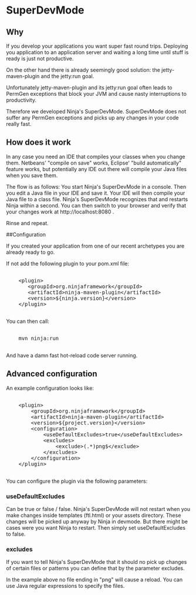 # SuperDevMode

## Why 

If you develop your applications you want super fast round trips. Deploying
you application to an application server and waiting a long time until stuff
is ready is just not productive.

On the other hand there is already seemingly good solution: the jetty-maven-plugin and
the jetty:run goal.

Unfortunately jetty-maven-plugin and its jetty:run goal often leads to PermGen 
exceptions that block your JVM and cause nasty interruptions to productivity.

Therefore we developed Ninja's SuperDevMode. SuperDevMode does not suffer
any PermGen exceptions and picks up any changes in your code really fast.


## How does it work

In any case you need an IDE that compiles your classes when you change them.
Netbeans' "compile on save" works, Eclipse' "build automatically" feature works, but
potentially any IDE out there will compile your Java files when you save them.

The flow is as follows: You start Ninja's SuperDevMode in a console. Then you
edit a Java file in your IDE and save it. Your IDE will then compile
your Java file to a class file. Ninja's SuperDevMode recognizes that and
restarts Ninja within a second. You can then switch to your browser and
verify that your changes work at http://localhost:8080 .

Rinse and repeat.

##Configuration

If you created your application from one of our recent archetypes you
are already ready to go.

If not add the following plugin to your pom.xml file:

<pre class="prettyprint">

    &lt;plugin&gt;
       &lt;groupId&gt;org.ninjaframework&lt;/groupId&gt;
       &lt;artifactId&gt;ninja-maven-plugin&lt;/artifactId&gt;
       &lt;version&gt;${ninja.version}&lt;/version&gt;
    &lt;/plugin&gt;  
 
</pre>

You can then call:

<pre class="prettyprint">

    mvn ninja:run

</pre>

And have a damn fast hot-reload code server running.


## Advanced configuration

An example configuration looks like:

<pre class="prettyprint">

    &lt;plugin&gt;
        &lt;groupId&gt;org.ninjaframework&lt;/groupId&gt;
        &lt;artifactId&gt;ninja-maven-plugin&lt;/artifactId&gt;
        &lt;version&gt;${project.version}&lt;/version&gt;
        &lt;configuration&gt;
            &lt;useDefaultExcludes&gt;true&lt;/useDefaultExcludes&gt;
            &lt;excludes&gt;
                &lt;exclude&gt;(.*)png$&lt;/exclude&gt;
            &lt;/excludes&gt;
        &lt;/configuration&gt;
    &lt;/plugin&gt;

</pre>

You can configure the plugin via the following parameters:
 
### useDefaultExcludes

Can be true or false / false. Ninja's SuperDevMode will not restart when
you make changes inside templates (ftl.html) or your assets directory. These changes
will be picked up anyway by Ninja in devmode. But there might be cases were
you want Ninja to restart. Then simply set useDefaultExcludes to false.

### excludes

If you want to tell Ninja's SuperDevMode that it should no pick up changes
of certain files or patterns you can define that by the parameter excludes.

In the example above no file ending in "png" will cause a reload. You can
use Java regular expressions to specify the files.
